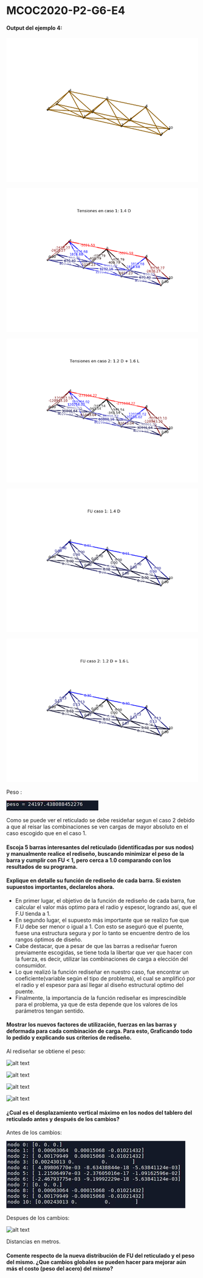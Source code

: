 # MCOC2020-P2-G6-E4

#### Output del ejemplo 4:

![alt text](https://github.com/FelipeAravenaR98/MCOC2020-P2-G6-E4/blob/main/reticulado.png?raw=true)

![alt text](https://github.com/FelipeAravenaR98/MCOC2020-P2-G6-E4/blob/main/Tensiones%20caso%201.png?raw=true)

![alt text](https://github.com/FelipeAravenaR98/MCOC2020-P2-G6-E4/blob/main/Tension%20caso%202.png?raw=true)

![alt text](https://github.com/FelipeAravenaR98/MCOC2020-P2-G6-E4/blob/main/Fu%20caso%201.png?raw=true)

![alt text](https://github.com/FelipeAravenaR98/MCOC2020-P2-G6-E4/blob/main/FU%20caso%202.png?raw=true)

Peso :

![alt text](https://github.com/FelipeAravenaR98/MCOC2020-P2-G6-E4/blob/main/Peso.JPG?raw=true)

Como se puede ver el reticulado se debe resideñar segun el caso 2 debido a que al reisar las combinaciones se ven cargas de mayor absoluto en el caso escogido que en el caso 1.



#### Escoja 5 barras interesantes del reticulado (identificadas por sus nodos) y manualmente realice el rediseño, buscando minimizar el peso de la barra y cumplir con FU < 1, pero cerca a 1.0 comparando con los resultados de su programa. 

#### Explique en detalle su función de rediseño de cada barra. Si existen supuestos importantes, declarelos ahora. 
  * En primer lugar, el objetivo de la función de rediseño de cada barra,  fue calcular el valor más optimo para el radio y espesor, logrando así, que el F.U tienda a 1.
  * En segundo lugar, el supuesto más importante que se realizo fue que F.U debe ser menor o igual a 1. Con esto se aseguró que el puente, fuese una estructura segura y por lo tanto se encuentre dentro de los rangos óptimos de diseño. 
  * Cabe destacar, que a pesar de que las barras a rediseñar fueron previamente escogidas, se tiene toda la libertar que ver que hacer con la fuerza, es decir, utilizar las combinaciones de carga a elección del consumidor. 
  * Lo que realizó la función rediseñar en nuestro caso, fue encontrar un coeficiente(variable según el tipo de problema), el cual se amplificó por el radio y el espesor para así llegar al diseño estructural optimo del puente. 
  * Finalmente, la importancia de la función rediseñar es imprescindible para el problema, ya que de esta depende que los valores de los parámetros tengan sentido.

#### Mostrar los nuevos factores de utilización, fuerzas en las barras y deformada para cada combinación de carga. Para esto, Graficando todo lo pedido y explicando sus criterios de rediseño. 
Al rediseñar se obtiene el peso: 

![alt text](https://github.com/FelipeAravenaR98/MCOC2020-P2-G6-E4/blob/main/Peso%20redise%C3%B1o%20funcion.JPG?raw=true)

![alt text](https://github.com/FelipeAravenaR98/MCOC2020-P2-G6-E4/blob/main/Tensiones%20Redise%C3%B1o%20caso%202.png?raw=true)

![alt text](https://github.com/FelipeAravenaR98/MCOC2020-P2-G6-E4/blob/main/FU%20redise%C3%B1o%20caso%202.png?raw=true)

![alt text](https://github.com/FelipeAravenaR98/MCOC2020-P2-G6-E4/blob/main/Deformada%20redise%C3%B1o.png?raw=true)


#### ¿Cual es el desplazamiento vertical máximo en los nodos del tablero del reticulado antes y después de los cambios?

Antes de los cambios:

![alt text](https://github.com/FelipeAravenaR98/MCOC2020-P2-G6-E4/blob/main/Desplazamiento%20antes.JPG?raw=true)

Despues de los cambios:

![alt text](https://github.com/FelipeAravenaR98/MCOC2020-P2-G6-E4/blob/main/Desplazamientos%20nodos%20redise%C3%B1o%20funcion.JPG?raw=true)

Distancias en metros.

#### Comente respecto de la nueva distribución de FU del reticulado y el peso del mismo. ¿Que cambios globales se pueden hacer para mejorar aún más el costo (peso del acero) del mismo? 
